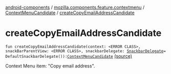 [android-components](../../index.md) / [mozilla.components.feature.contextmenu](../index.md) / [ContextMenuCandidate](index.md) / [createCopyEmailAddressCandidate](./create-copy-email-address-candidate.md)

# createCopyEmailAddressCandidate

`fun createCopyEmailAddressCandidate(context: <ERROR CLASS>, snackBarParentView: <ERROR CLASS>, snackbarDelegate: `[`SnackbarDelegate`](-snackbar-delegate/index.md)` = DefaultSnackbarDelegate()): `[`ContextMenuCandidate`](index.md) [(source)](https://github.com/mozilla-mobile/android-components/blob/master/components/feature/contextmenu/src/main/java/mozilla/components/feature/contextmenu/ContextMenuCandidate.kt#L194)

Context Menu item: "Copy email address".

